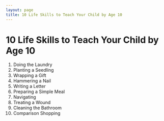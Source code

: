 ```yaml
---
layout: page
title: 10 Life Skills to Teach Your Child by Age 10
---
```


# 10 Life Skills to Teach Your Child by Age 10

1. Doing the Laundry
2. Planting a Seedling
3. Wrapping a Gift
4. Hammering a Nail
5. Writing a Letter
6. Preparing a Simple Meal
7. Navigating
8. Treating a Wound
9. Cleaning the Bathroom
10. Comparison Shopping
